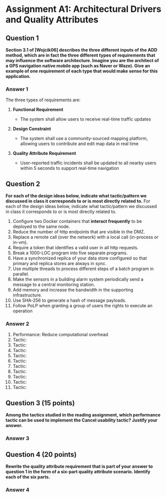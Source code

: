 # **Assignment A1: Architectural Drivers and Quality Attributes**
## **Question 1**

**Section 3.1 of \[Wojcik06] describes the three different inputs of the ADD method, which are in fact the three different types of requirements that may influence the software architecture.
Imagine you are the architect of a GPS navigation native mobile app (such as Naver or Waze). Give an example of one requirement of each type that would make sense for this application.**

### **Answer 1**
The three types of requirements are:
1. **Functional Requirement**
   + The system shall allow users to receive real-time traffic updates 

2. **Design Constraint**
   + The system shall use a community-sourced mapping platform, allowing users to contribute and edit map data in real time 

3. **Quality Attribute Requirement**
   + User-reported traffic incidents shall be updated to all nearby users within 5 seconds to support real-time navigation

## **Question 2**
**For each of the design ideas below, indicate what tactic/pattern we discussed in class it corresponds to or is most directly related to.**
For each of the design ideas below, indicate what tactic/pattern we discussed in class it corresponds to or is most directly related to.
1. Configure two Docker containers that **interact frequently** to be deployed to the same node.
2. Reduce the number of http endpoints that are visible in the DMZ.
3. Replace a remote call (over the network) with a local call (in-process or in-vm).
4. Require a token that identifies a valid user in all http requests.
5. Break a 1000-LOC program into five separate programs.
6. Have a synchronized replica of your data store configured so that primary and replica stores
are always in sync.
7. Use multiple threads to process different steps of a batch program in parallel.
8. Make the sensors in a building alarm system periodically send a message to a central
monitoring station.
9. Add memory and increase the bandwidth in the supporting infrastructure.
10. Use SHA-256 to generate a hash of message payloads.
11. Follow PoLP when granting a group of users the rights to execute an operation

### **Answer 2**
1. Performance: Reduce computational overhead
2. Tactic: 
3. Tactic: 
4. Tactic: 
5. Tactic: 
6. Tactic: 
7. Tactic: 
8. Tactic: 
9. Tactic: 
10. Tactic: 
11. Tactic: 


## **Question 3** (15 points)
**Among the tactics studied in the reading assignment, which performance tactic can be used to implement the Cancel usability tactic? Justify your answer.**


### **Answer 3**

## **Question 4** (20 points)
**Rewrite the quality attribute requirement that is part of your answer to question 1 in the form of a six-part quality attribute scenario. Identify each of the six parts.**

### **Answer 4**
